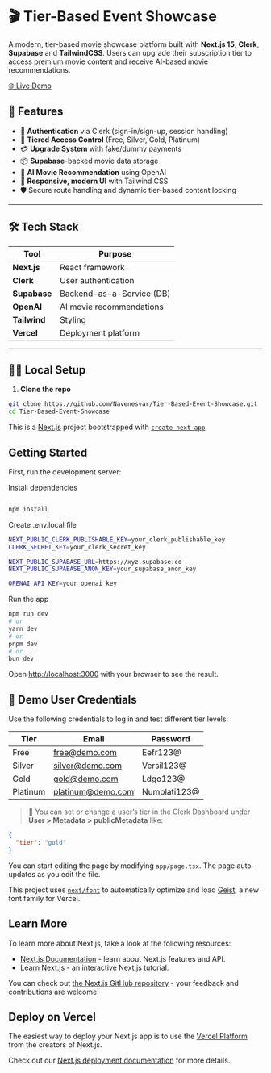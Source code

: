 # 🎬 Tier-Based Event Showcase

A modern, tier-based movie showcase platform built with **Next.js 15**, **Clerk**, **Supabase** and **TailwindCSS**. Users can upgrade their subscription tier to access premium movie content and receive AI-based movie recommendations.

[🌐 Live Demo](https://tier-based-event-showcase-k3yh.vercel.app/)


## 🚀 Features

- 👤 **Authentication** via Clerk (sign-in/sign-up, session handling)
- 🔐 **Tiered Access Control** (Free, Silver, Gold, Platinum)
- 💳 **Upgrade System** with fake/dummy payments
- 📦 **Supabase**-backed movie data storage
- 🤖 **AI Movie Recommendation** using OpenAI
- 🌈 **Responsive, modern UI** with Tailwind CSS
- 🛡️ Secure route handling and dynamic tier-based content locking

---

## 🛠️ Tech Stack

| Tool        | Purpose                     |
|-------------|-----------------------------|
| **Next.js** | React framework             |
| **Clerk**   | User authentication         |
| **Supabase**| Backend-as-a-Service (DB)   |
| **OpenAI**  | AI movie recommendations    |
| **Tailwind**| Styling                     |
| **Vercel**  | Deployment platform         |

---

## 🧑‍💻 Local Setup

1. **Clone the repo**

```bash
git clone https://github.com/Navenesvar/Tier-Based-Event-Showcase.git
cd Tier-Based-Event-Showcase
```
This is a [Next.js](https://nextjs.org) project bootstrapped with [`create-next-app`](https://nextjs.org/docs/app/api-reference/cli/create-next-app).

## Getting Started

First, run the development server:

Install dependencies

```bash

npm install
```
Create .env.local file
```bash
NEXT_PUBLIC_CLERK_PUBLISHABLE_KEY=your_clerk_publishable_key
CLERK_SECRET_KEY=your_clerk_secret_key

NEXT_PUBLIC_SUPABASE_URL=https://xyz.supabase.co
NEXT_PUBLIC_SUPABASE_ANON_KEY=your_supabase_anon_key

OPENAI_API_KEY=your_openai_key
```
Run the app

```bash
npm run dev
# or
yarn dev
# or
pnpm dev
# or
bun dev
```

Open [http://localhost:3000](http://localhost:3000) with your browser to see the result.

## 🔐 Demo User Credentials

Use the following credentials to log in and test different tier levels:

| **Tier**    | **Email**              | **Password**     |
|-------------|------------------------|------------------|
| Free        | free@demo.com          | Eefr123@         |
| Silver      | silver@demo.com        | Versil123@       |
| Gold        | gold@demo.com          | Ldgo123@         |
| Platinum    | platinum@demo.com      | Numplati123@     |

> 🔧 You can set or change a user’s tier in the Clerk Dashboard under **User > Metadata > publicMetadata** like:
```json
{
  "tier": "gold"
}
```
You can start editing the page by modifying `app/page.tsx`. The page auto-updates as you edit the file.

This project uses [`next/font`](https://nextjs.org/docs/app/building-your-application/optimizing/fonts) to automatically optimize and load [Geist](https://vercel.com/font), a new font family for Vercel.

## Learn More

To learn more about Next.js, take a look at the following resources:

- [Next.js Documentation](https://nextjs.org/docs) - learn about Next.js features and API.
- [Learn Next.js](https://nextjs.org/learn) - an interactive Next.js tutorial.

You can check out [the Next.js GitHub repository](https://github.com/vercel/next.js) - your feedback and contributions are welcome!

## Deploy on Vercel

The easiest way to deploy your Next.js app is to use the [Vercel Platform](https://vercel.com/new?utm_medium=default-template&filter=next.js&utm_source=create-next-app&utm_campaign=create-next-app-readme) from the creators of Next.js.

Check out our [Next.js deployment documentation](https://nextjs.org/docs/app/building-your-application/deploying) for more details.
